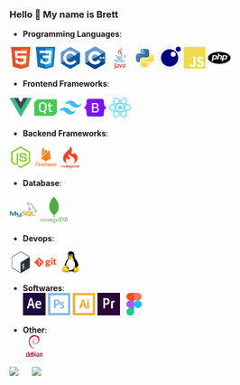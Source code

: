 ### Hello 👋 My name is Brett

* **Programming Languages**:
<div><img src="https://github.com/devicons/devicon/blob/master/icons/html5/html5-original.svg" width="40" height="40"/> 
     <img src="https://github.com/devicons/devicon/blob/master/icons/css3/css3-original.svg" width="40" height="40"/> 
     <img src="https://github.com/devicons/devicon/blob/master/icons/c/c-original.svg" width="40" height="40"/> 
     <img src="https://github.com/devicons/devicon/blob/master/icons/cplusplus/cplusplus-original.svg" width="40" height="40"/> 
     <img src="https://github.com/devicons/devicon/blob/master/icons/java/java-original-wordmark.svg" width="40" height="40"/>
     <img src="https://github.com/devicons/devicon/blob/master/icons/python/python-original.svg" width="40" height="40"/> 
     <img src="https://github.com/devicons/devicon/blob/master/icons/lua/lua-original.svg" width="40" height="40"/>
     <img src="https://github.com/devicons/devicon/blob/master/icons/javascript/javascript-plain.svg" width="40" height="40"/> 
     <img src="https://github.com/devicons/devicon/blob/master/icons/php/php-plain.svg" width="40" height="40"/> 
</div>

* **Frontend Frameworks**: 
 <div>
     <img src="https://github.com/devicons/devicon/blob/master/icons/vuejs/vuejs-original.svg" width="40" height="40"/>
     <img src="https://github.com/devicons/devicon/blob/master/icons/qt/qt-original.svg" width="40" height="40"/> 
     <img src="https://github.com/devicons/devicon/blob/master/icons/tailwindcss/tailwindcss-plain.svg" width="40" height="40"/>
     <img src="https://github.com/devicons/devicon/blob/master/icons/bootstrap/bootstrap-original.svg" width="40" height="40"/> 
     <img src="https://github.com/devicons/devicon/blob/master/icons/react/react-original.svg" width="40" height="40"/> 
</div>

* **Backend Frameworks**:
<div><img src="https://github.com/devicons/devicon/blob/master/icons/nodejs/nodejs-plain.svg" width="40" height="40"/> 
     <img src="https://github.com/devicons/devicon/blob/master/icons/firebase/firebase-plain-wordmark.svg" width="40" height="40"/> 
     <img src="https://github.com/devicons/devicon/blob/master/icons/codeigniter/codeigniter-plain-wordmark.svg" width="40" height="40"/> 
</div>

* **Database**:
<div><img src="https://github.com/devicons/devicon/blob/master/icons/mysql/mysql-original-wordmark.svg" width="50" height="50"/> 
     <img src="https://github.com/devicons/devicon/blob/master/icons/mongodb/mongodb-plain-wordmark.svg" width="50" height="50"/> 
</div>

* **Devops**: 
<div><img src="https://github.com/devicons/devicon/blob/master/icons/bash/bash-original.svg" width="40" height="40"/> 
     <img src="https://github.com/devicons/devicon/blob/master/icons/git/git-plain-wordmark.svg" width="40" height="40"/>
     <img src="https://github.com/devicons/devicon/blob/master/icons/linux/linux-original.svg" width="40" height="40"/>
</div>

* **Softwares**: 
  <div>
     <img src="https://github.com/devicons/devicon/blob/master/icons/aftereffects/aftereffects-plain.svg" width="40" height="40"/>
     <img src="https://github.com/devicons/devicon/blob/master/icons/photoshop/photoshop-line.svg" width="40" height="40"/> 
     <img src="https://github.com/devicons/devicon/blob/master/icons/illustrator/illustrator-line.svg" width="40" height="40"/> 
     <img src="https://github.com/devicons/devicon/blob/master/icons/premierepro/premierepro-plain.svg" width="40" height="40"/> 
     <img src="https://github.com/devicons/devicon/blob/master/icons/figma/figma-original.svg" width="40" height="40"/>
</div>

* **Other**: 
  <div><img src="https://github.com/devicons/devicon/blob/master/icons/debian/debian-plain-wordmark.svg" width="40" height="40"/> 
</div>
<p><img src="https://github-readme-stats.vercel.app/api/top-langs/?username=anuraghazra&size_weight=0.5&count_weight=0.5" />&nbsp; &nbsp; &nbsp; <img src="https://github-readme-stats-sigma-five.vercel.app/api?username=BrtPx&&count_private=true&show_icons=true&theme=dracula" /></p> 

